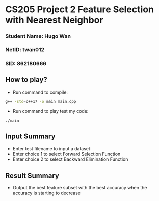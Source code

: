 # CS205 Project 2 Feature Selection with Nearest Neighbor
### Student Name: Hugo Wan
### NetID: twan012
### SID: 862180666

## How to play?
* Run command to compile: 
```bash
g++ -std=c++17 -o main main.cpp 
```
* Run command to play test my code: 
```bash
./main
```

## Input Summary
* Enter test filename to input a dataset
* Enter choice 1 to select Forward Selection Function
* Enter choice 2 to select Backward Elimination Function

## Result Summary
* Output the best feature subset with the best accuracy when the accuracy is starting to decrease